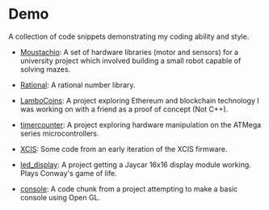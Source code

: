 # Demo
A collection of code snippets demonstrating my coding ability and style.

- [Moustachio](Moustachio/README.md): A set of hardware libraries (motor and sensors) for a university project which involved building a small robot capable of solving mazes.

- [Rational](Rational/README.md): A rational number library.

- [LamboCoins](https://github.com/AhemOne/LamboCoins): A project exploring Ethereum and blockchain technology I was working on with a friend as a proof of concept (Not C++).

- [timercounter](timercounter/README.md): A project exploring hardware manipulation on the ATMega series microcontrollers.

- [XCIS](XCIS/README.md): Some code from an early iteration of the XCIS firmware.

- [led_display](led_display/README.md): A project getting a Jaycar 16x16 display module working. Plays Conway's game of life.

- [console](console/README.md): A code chunk from a project attempting to make a basic console using Open GL.


